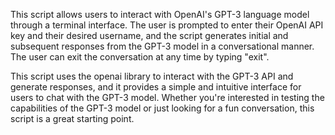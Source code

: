This script allows users to interact with OpenAI's GPT-3 language model through a terminal interface. The user is prompted to enter their OpenAI API key and their desired username, and the script generates initial and subsequent responses from the GPT-3 model in a conversational manner. The user can exit the conversation at any time by typing "exit".

This script uses the openai library to interact with the GPT-3 API and generate responses, and it provides a simple and intuitive interface for users to chat with the GPT-3 model. Whether you're interested in testing the capabilities of the GPT-3 model or just looking for a fun conversation, this script is a great starting point.
